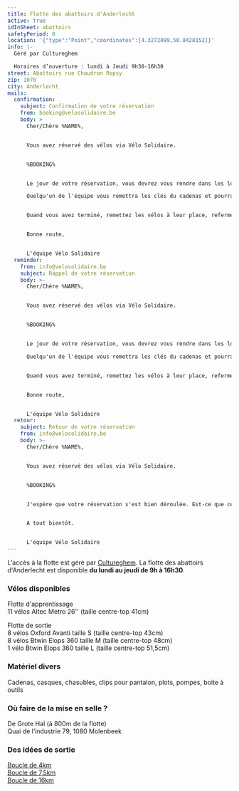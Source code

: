 ```yaml
---
title: Flotte des abattoirs d'Anderlecht
active: true
idInSheet: abattoirs
safetyPeriod: 0
location: '{"type":"Point","coordinates":[4.3272099,50.8428152]}'
info: |-
  Géré par Cultureghem

  Horaires d’ouverture : lundi à Jeudi 9h30-16h30
street: Abattoirs rue Chaudron Ropsy
zip: 1070
city: Anderlecht
mails:
  confirmation:
    subject: Confirmation de votre réservation
    from: booking@velosolidaire.be
    body: >
      Cher/Chère %NAME%,


      Vous avez réservé des vélos via Vélo Solidaire.


      %BOOKING%


      Le jour de votre réservation, vous devrez vous rendre dans les locaux de Cultureghem (à gauche de l'entrée avec les 2 taureaux) et demander l'accès aux vélos solidaires en mentionnant votre nom et votre association. 

      Quelqu'un de l'équipe vous remettra les clés du cadenas et pourra vous accompagner au garage dans lequel se trouvent les vélos si c'est la première fois que vous venez. Ce garage est situé dans les caves, c'est un peu impressionnant au début. Le bouton pour allumer le néon se trouve sur le néon-même, côté gauche. Il vous suffira alors de sélectionner les vélos appropriés à votre activité. N'oubliez pas en partant de bien refermer le volet et éteindre la lumière. 


      Quand vous avez terminé, remettez les vélos à leur place, refermez le garage et rendez les clés à l'équipe de Cultureghem. Si un vélo était défectueux, rangez-le dans l'espace prévu à cet effet et dites-le nous!


      Bonne route, 


      L'équipe Vélo Solidaire
  reminder:
    from: info@velosolidaire.be
    subject: Rappel de votre réservation
    body: >-
      Cher/Chère %NAME%,


      Vous avez réservé des vélos via Vélo Solidaire.


      %BOOKING%


      Le jour de votre réservation, vous devrez vous rendre dans les locaux de Cultureghem (à gauche de l'entrée avec les 2 taureaux) et demander l'accès aux vélos solidaires en mentionnant votre nom et votre association. 

      Quelqu'un de l'équipe vous remettra les clés du cadenas et pourra vous accompagner au garage dans lequel se trouvent les vélos si c'est la première fois que vous venez. Ce garage est situé dans les caves, c'est un peu impressionnant au début. Le bouton pour allumer le néon se trouve sur le néon-même, côté gauche. Il vous suffira alors de sélectionner les vélos appropriés à votre activité. N'oubliez pas en partant de bien refermer le volet et éteindre la lumière. 


      Quand vous avez terminé, remettez les vélos à leur place, refermez le garage et rendez les clés à l'équipe de Cultureghem. Si un vélo était défectueux, rangez-le dans l'espace prévu à cet effet et dites-le nous!


      Bonne route, 


      L'équipe Vélo Solidaire
  retour:
    subject: Retour de votre réservation
    from: info@velosolidaire.be
    body: >-
      Cher/Chère %NAME%,


      Vous avez réservé des vélos via Vélo Solidaire.


      %BOOKING%


      J'espère que votre réservation s'est bien déroulée. Est-ce que certains vélos ont été endommagés? Veuillez dans ce cas nous décrire les problèmes détectés par retour de cet Email pour que nous puissions au plus vite les réparer. 


      A tout bientôt.


      L'équipe Vélo Solidaire
---
```

L'accès à la flotte est géré par [Cultureghem](https://cultureghem.be/fr/accueil/). La flotte des abattoirs d'Anderlecht est disponible **du lundi au jeudi de 9h à 16h30**.

### Vélos disponibles

F﻿lotte d'apprentissage\
11 vélos Altec Metro 26'' (taille centre-top 41cm)

F﻿lotte de sortie \
8 vélos Oxford Avanti taille S (taille centre-top 43cm)\
8 vélos Btwin Elops 360 taille M (taille centre-top 48cm)\
1 vélo Btwin Elops 360 taille L (taille centre-top 51,5cm)

### Matériel divers

Cadenas, casques, chasubles, clips pour pantalon, plots, pompes, boite à outils

### Où faire de la mise en selle ?

De Grote Hal (à 800m de la flotte)\
Quai de l’industrie 79, 1080 Molenbeek

### Des idées de sortie

[Boucle de 4km](https://cycle.travel/map/journey/342219)\
[Boucle de 7,5km](https://cycle.travel/map/journey/342211)\
[Boucle de 16km](https://cycle.travel/map/journey/342208)
